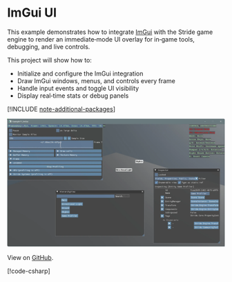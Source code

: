 # ImGui UI

This example demonstrates how to integrate [ImGui](https://github.com/HexaEngine/Hexa.NET.ImGui) with the Stride game engine to render an immediate‑mode UI overlay for in‑game tools, debugging, and live controls.

This project will show how to: 
- Initialize and configure the ImGui integration
- Draw ImGui windows, menus, and controls every frame
- Handle input events and toggle UI visibility
- Display real‑time stats or debug panels

[!INCLUDE [note-additional-packages](../../../includes/manual/examples/note-additional-packages.md)]

![ImGui UI Example](media/stride-game-engine-example-11-imgui-ui.webp)

View on [GitHub](https://github.com/stride3d/stride-community-toolkit/tree/main/examples/code-only/Example11_ImGui).

[!code-csharp[](../../../../examples/code-only/Example11_ImGui/Program.cs)]